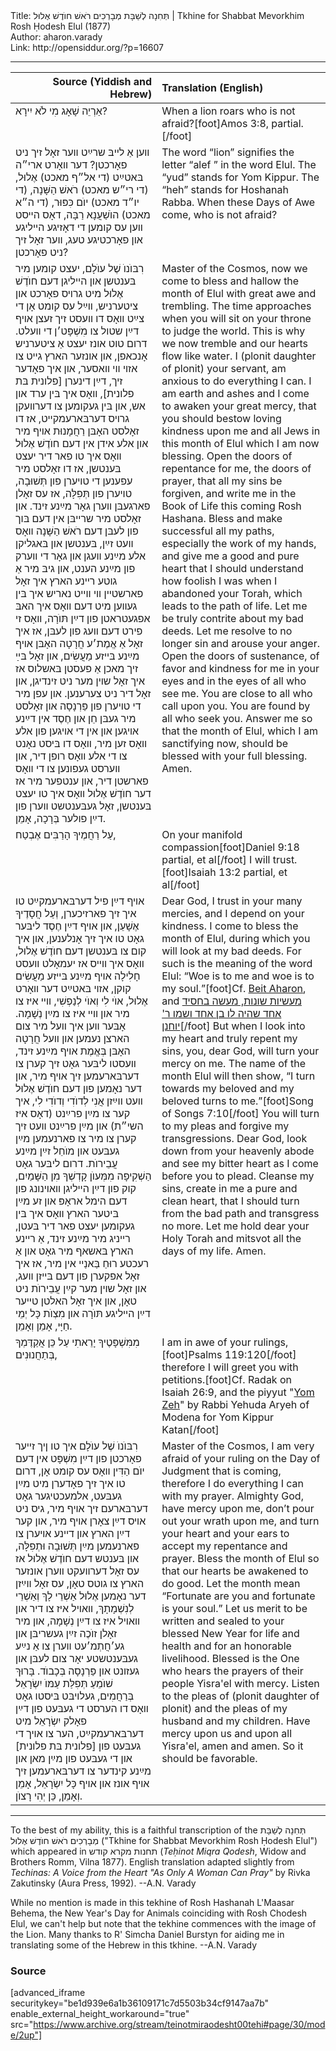<html>
<head></head>
<body>
Title: תְּחִנָה לְשַׁבָּת מְבָרְכִים רֹאשׁ חוֺדֶשׁ אֶלוּל | Tkhine for Shabbat Mevorkhim Rosh Ḥodesh Elul (1877)<br />
Author: aharon.varady<br />
Link: http://opensiddur.org/?p=16607
<p />
<hr />

<table style="margin-left: auto;margin-right: auto;" class="draggable">
<thead><tr><th id="x" style="text-align: right;">Source (Yiddish and Hebrew)</th><th style="text-align: left;">Translation (English)</th></tr></thead>
<tbody>
<tr>
<td style="vertical-align:top;" width="46%">
<div class="liturgy"><span lang="he">
אַרְיֵה שָׁאָג מִי לֹא יִירָא? 
</span></div>
</td>
 
<td style="vertical-align:top;" width="53%">
<div class="english">
When a lion roars who is not afraid?[foot]Amos 3:8, partial.[/foot]
</div></td>
</tr>


<tr>
<td style="vertical-align:top;" width="46%">
<div class="yiddish"><span lang="he">
װען אַ לײבּ שרײַט װער זאָל זיך ניט פאָרכטן? דער װאָרט ארי״ה בּאטײַט (די אל״ף מאכט) אֶלוּל, (די רי״ש מאכט) רֹאשׁ הַשָּׁנָה, (די יו״ד מאכט) יוֺם כִּפּוּר, (די ה״א מאכט) הוֺשַׁעֲנָא רַבָּה, דאָס הײסט װען עס קומען די דאָזיגע הײליגע און פאָרכטיגע טעג, װער זאָל זיך ניט פאָרכטן?
</span></div>
</td>
 
<td style="vertical-align:top;" width="53%">
<div class="english">
The word “lion” signifies the letter “alef ” in the word Elul. The “yud” stands for Yom Kippur. The “heh” stands for Hoshanah Rabba. When these Days of Awe come, who is not afraid?
</div></td>
</tr>


<tr>
<td style="vertical-align:top;" width="46%">
<div class="yiddish"><span lang="he">
רִבּוֺנוֺ שֶׁל עוֺלָם, יעצט קומען מיר בּענטשן און הײליגן דעם חוֺדֶשׁ אֶלוּל מיט גרױס פאָרכט און ציטערניש, װײַל עס קומט אָן די צײַט װאָס דו װעסט זיך זעצן אױף דײַן שטול צו מִשְׁפָּט׳ן די װעלט. דרום טוט אונז יעצט אַ ציטערניש אָנכאפן, און אונזער הארץ גײט צו אזױ װי װאסער, און איך פאָדער זיך, דײַן דינערן [פלונית בּת פלונית], װאָס איך בּין ערד און אש, און בּין געקומען צו דערװעקן גרױס דערבּארעמקײט, אז דו זאָלסט האָבּן רַחֲמָנוּת אױף מיר און אלע אידן אין דעם חוֺדֶשׁ אֶלוּל װאָס איך טו פאר דיר יעצט בּענטשן, אז דו זאָלסט מיר עפענען די טױערן פון תְּשׁוּבָה, טױערן פון תְּפִלָּה, אז עס זאָלן פארגעבּן װערן גאָר מײַנע זינד. און זאָלסט מיר שרײבּן אין דעם בּוך פון לעבּן דעם רֹאשׁ הַשָּׁנָה װאָס װעט זײַן, בּענטשן און בּאגליקן אלע מײַנע װעגן און גאָר די װערק פון מײַנע הענט, און גיבּ מיר אַ גוטע רײנע הארץ איך זאָל פארשטײן װי װײט נאריש איך בּין געװען מיט דעם װאָס איך האבּ אפגעטראטן פון דײַן תּוֺרָה, װאָס זי פירט דעם װעג פון לעבּן, אז איך זאָל אַ אֱמֶת׳ע חֲרָטָה האָבּן אױף מײַנע בּײזע מַעֲשִׂים, און זאָל בּײַ זיך מאכן אַ פעסטן בּאשלוס אז איך זאָל שױן מער ניט זינדיגן, און זאָל דיר ניט צערענען. און עפן מיר די טױערן פון פַּרְנָסָה און זאָלסט מיר געבּן חֵן און חֶסֶד אין דײַנע אױגען און אין די אױגען פון אלע װאָס זען מיר, װאָס דו בּיסט נאָנט צו די אלע װאָס רופן דיר, און װערסט געפונען צו די װאָס פארשטן דיר, און ענטפער מיר אז דער חוֺדֶשׁ אֶלוּל װאָס איך טו יעצט בּענטשן, זאָל געבּענטשט װערן פון דײַן פולער בְּרָכָה, אָמֵן.
</span></div>
</td>
 
<td style="vertical-align:top;" width="53%">
<div class="english">
Master of the Cosmos, now we come to bless and hallow the month of Elul with great awe and trembling. The time approaches when you will sit on your throne to judge the world. This is why we now tremble and our hearts flow like water. I (plonit daughter of plonit) your servant, am anxious to do everything I can. I am earth and ashes and I come to awaken your great mercy, that you should bestow loving kindness upon me and all Jews in this month of Elul which I am now blessing. Open the doors of repentance for me, the doors of prayer, that all my sins be forgiven, and write me in the Book of Life this coming Rosh Hashana. Bless and make successful all my paths, especially the work of my hands, and give me a good and pure heart that I should understand how foolish I was when I abandoned your Torah, which leads to the path of life. Let me be truly contrite about my bad deeds. Let me resolve to no longer sin and arouse your anger. Open the doors of sustenance, of favor and kindness for me in your eyes and in the eyes of all who see me. You are close to all who call upon you. You are found by all who seek you. Answer me so that the month of Elul, which I am sanctifying now, should be blessed with your full blessing. Amen.
</div></td>
</tr>


<tr>
<td style="vertical-align:top;" width="46%">
<div class="liturgy"><span lang="he">
עַל רַחֲמֶיךָ הָרַבִּים 
אֶבְטַח, 
</span></div>
</td>
 
<td style="vertical-align:top;" width="53%">
<div class="english">
On your manifold compassion[foot]Daniel 9:18 partial, et al[/foot]
I will trust.[foot]Isaiah 13:2 partial, et al[/foot]
</div></td>
</tr>


<tr>
<td style="vertical-align:top;" width="46%">
<div class="yiddish"><span lang="he">
אױף דײַן פיל דערבּארעמקײַט טו איך זיך פארזיכערן, וְעַל חֲסָדֶיךָ אֶשָׁעֵן, און אױף דײַן חֶסֶד ליבּער גאָט טו איך זיך אָנלענען, און איך קום צו בּענטשן דעם חוֺדֶשׁ אֶלוּל, װאָס איך װײס אז יעמאָלט װעסט חָלִילָה אױף מײַנע בּײזע מַעֲשִׂים קוקן, אזױ בּאטײַט דער װאָרט אֶלוּל, אוֺי לִי וְאוֺי לְנַפְשִׁי, װײ איז צו מיר און װײ איז צו מײַן נְשָׁמָה. אָבּער װען איך װעל מיר צום הארצן נעמען און װעל חֲרָטָה האָבּן בְּאֱמֶת אױף מײַנע זינד, װעסטו ליבּער גאָט זיך קערן צו דערבּארעמען זיך אױף מיר, און דער נאָמען פון דעם חוֺדֶשׁ אֶלוּל װעט ווײַזן אֲנִי לְדוֺדִי וְדוֺדִי לִי, איך קער צו מײַן פרײַנט (דאָס איז השי״ת) און מײַן פרײַנט װעט זיך קערן צו מיר צו פארנעמען מײַן געבּעט און מוֺחֵל זײַן מײַנע עֲבֵירוֺת. דרום ליבּער גאָט הַשְׁקִיפָה מִמְּעוֺן קָדְשְׁךָ מִן הַשָּׁמַיִם, קוק פון דײַן הײליגן װאױנונג פון דעם הימל אראָפּ און זע מײַן בּיטער הארץ װאָס איך בּין געקומען יעצט פאר דיר בּעטן, רײניג מיר מײַנע זינד, אַ רײנע הארץ בּאשאף מיר גאָט און אַ רעכטע רוּחַ בַּאנַײ אין מיר, אז איך זאָל אפקערן פון דעם בּײזן װעג, און זאָל שױן מער קײַן עֲבֵירוֺת ניט טאָן, און איך זאָל האלטן טײער דײַן הײליגע תּוֺרָה און מִצְוֺת כָּל יְמֵי חַיָּי, אָמֵן וְאָמֵן.
</span></div>
</td>
 
<td style="vertical-align:top;" width="53%">
<div class="english">
Dear God, I trust in your many mercies, and I depend on your kindness. I come to bless the month of Elul, during which you will look at my bad deeds. For such is the meaning of the word Elul: “Woe is to me and woe is to my soul.”[foot]Cf. <a href="https://www.sefaria.org/Beit_Aharon,_Writings_of_R'_Aharon_the_Great_of_Karlin,_A_Viduy_for_Yom_Kippur_Eve.66/he/Beit_Aharon,_Brody,_1875.?lang=he">Beit Aharon</a>, and <a href="https://www.sefaria.org/Otzar_Midrashim,_Selection_of_Various_Tales,_Story_of_the_Pious_Man_and_His_Son_Rabbi_Yochanan.95/he/Otzar_Midrashim,_New_York,_1915?lang=bi&with=all&lang2=he">מעשיות שונות, מעשה בחסיד אחד שהיה לו בן אחד ושמו ר' יוחנן</a>[/foot] But when I look into my heart and truly repent my sins, you, dear God, will turn your mercy on me. The name of the month Elul will then show, “I turn towards my beloved and my beloved turns to me.”[foot]Song of Songs 7:10[/foot] You will turn to my pleas and forgive my transgressions. Dear God, look down from your heavenly abode and see my bitter heart as I come before you to plead. Cleanse my sins, create in me a pure and clean heart, that I should turn from the bad path and transgress no more. Let me hold dear your Holy Torah and mitsvot all the days of my life. Amen.
</div></td>
</tr>


<tr>
<td style="vertical-align:top;" width="46%">
<div class="liturgy"><span lang="he">
מִמִּשְׁפָּטֶיךָ יָרֵאתִי
עַל כֵּן אֲקַדֶּמְךָ בְּתַחֲנוּנִים, 
</span></div>
</td>
 
<td style="vertical-align:top;" width="53%">
<div class="english">
I am in awe of your rulings,[foot]Psalms 119:120[/foot]
therefore I will greet you with petitions.[foot]Cf. Radak on Isaiah 26:9, and the piyyut "<a href="https://www.sefaria.org/Siddur_Ashkenaz,_Festivals,_Selichot,_Yom_Kippur_Katan.9/he/Daat_Siddur_Ashkenaz?lang=bi&with=all&lang2=en">Yom Zeh</a>" by Rabbi Yehuda Aryeh of Modena for Yom Kippur Katan[/foot]
</div></td>
</tr>


<tr>
<td style="vertical-align:top;" width="46%">
<div class="yiddish"><span lang="he">
רִבּוֺנוֺ שֶׁל עוֺלָם איך טו ןיך זײער פאָרכטן פון דײַן מִשְׁפָּט אין דעם יוֺם הַדִּין װאָס עס קומט אָן, דרום טו איך זיך פאָדערן מיט מײַן געבּעט, אלמעכטיגער גאָט דערבּארעם זיך אױף מיר, גיס ניט אױס דײַן צאָרן אױף מיר, און קער דײַן הארץ און דײנע אױערן צו פארנעמען מײַן תְּשׁוּבָה וּתְפִלָּה, און בּענטש דעם חוֺדֶשׁ אֶלוּל אז עס זאָל דערװעקט װערן אונזער הארץ צו גוטס טאָן, עס זאָל װײַזן דער נאָמען אֶלוּל אַשְׁרֵי לָךְ וְאַשְׁרֵי לְנִשְׁמָתָךְ, װאױל איז צו דיר און װאױל איז צו דײַן נְשָׁמָה, און מיר זאָלן זוֺכֶה זײַן געשריבּן און גע׳חֲתְמ׳עט װערן צו אַ נײַע געבּענטשטע יאָר צום לעבּן און געזונט און פַּרְנָסָה בְּכָבוֺד. בָּרוּךְ שׁוֺמֵעַ תְּפִלַּת עַמּוֺ יִשְׂרָאֵל בְּרַחֲמִים, געלױבּט בּיסטו גאָט װאָס דו הערסט די געבּעט פון דײַן פאָלק יִשְׂרָאֵל מיט דערבּארעמקײַט, הער צו אױך די געבּעט פון [פלונית בּת פלונית] און די געבּעט פון מײַן מאן און מײַנע קינדער צו דערבּארעמען זיך אױף אונז און אױף כָּל יִשְׂרָאֵל, אָמֵן וְאָמֵן, כֵּן יְהִי רָצוֺן.
</span></div>
</td>
 
<td style="vertical-align:top;" width="53%">
<div class="english">
Master of the Cosmos, I am very afraid of your ruling on the Day of Judgment that is coming, therefore I do everything I can with my prayer. Almighty God, have mercy upon me, don’t pour out your wrath upon me, and turn your heart and your ears to accept my repentance and prayer. Bless the month of Elul so that our hearts be awakened to do good. Let the month mean “Fortunate are you and fortunate is your soul.” Let us merit to be written and sealed to your blessed New Year for life and health and for an honorable livelihood. Blessed is the One who hears the prayers of their people Yisra'el with mercy. Listen to the pleas of (plonit daughter of plonit) and the pleas of my husband and my children. Have mercy upon us and upon all Yisra'el, amen and amen. So it should be favorable.
</div></td>
</tr>
</tbody></table>

<hr />

To the best of my ability, this is a faithful transcription of the תְּחִנָה לְשַׁבָּת מְבָרְכִים רֹאשׁ חוֺדֶשׁ אֶלוּל ("Tkhine for Shabbat Mevorkhim Rosh Ḥodesh Elul") which appeared in תחנות מקרא קודש (<em>Teḥinot Miqra Qodesh</em>, Widow and Brothers Romm, Vilna 1877). English translation adapted slightly from <em>Techinas: A Voice from the Heart "As Only A Woman Can Pray"</em> by Rivka Zakutinsky (Aura Press, 1992). --A.N. Varady

While no mention is made in this tekhine of Rosh Hashanah L'Maasar Behema, the New Year's Day for Animals coinciding with Rosh Chodesh Elul, we can't help but note that the tekhine commences with the image of the Lion. Many thanks to R' Simcha Daniel Burstyn for aiding me in translating some of the Hebrew in this tkhine. --A.N. Varady

<h3>Source</h3>

[advanced_iframe securitykey="be1d939e6a1b36109171c7d5503b34cf9147aa7b" enable_external_height_workaround="true" src="https://www.archive.org/stream/teinotmiraodesht00tehi#page/30/mode/2up"]
</body>
</html>